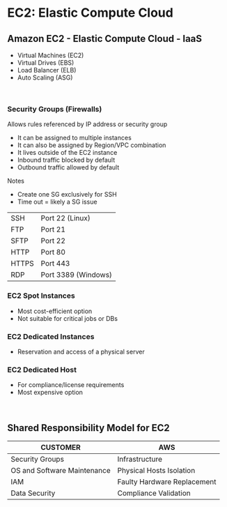 <h1>EC2: Elastic Compute Cloud</h1>

<h2>Amazon EC2 - Elastic Compute Cloud - IaaS</h2>
<ul>
    <li>Virtual Machines (EC2)</li>
    <li>Virtual Drives (EBS)</li>
    <li>Load Balancer (ELB)</li>
    <li>Auto Scaling (ASG)</li>    
</ul>
<br>

<h3>Security Groups (Firewalls)</h3>
<p>Allows rules referenced by IP address or security group</p>
<ul>
    <li>It can be assigned to multiple instances</li>
    <li>It can also be assigned by Region/VPC combination</li>
    <li>It lives outside of the EC2 instance</li>
    <li>Inbound traffic blocked by default</li>
    <li>Outbound traffic allowed by default</li>
</ul>
<p>Notes</p>
<ul>
    <li>Create one SG exclusively for SSH</li>
    <li>Time out = likely a SG issue</li>
</ul>

|   |   |
| --------  | ---  |
| SSH | Port 22 (Linux)
| FTP | Port 21
| SFTP | Port 22
| HTTP | Port 80
| HTTPS | Port 443
| RDP | Port 3389 (Windows)

<h3>EC2 Spot Instances</h3>
<ul>
    <li>Most cost-efficient option</li>
    <li>Not suitable for critical jobs or DBs</li>
</ul>
<h3>EC2 Dedicated Instances</h3>
<ul>
    <li>Reservation and access of a physical server</li>
</ul>
<h3>EC2 Dedicated Host</h3>
<ul>
    <li>For compliance/license requirements</li>
    <li>Most expensive option</li>
</ul>
<br>

<h2>Shared Responsibility Model for EC2</h2>

| CUSTOMER  | AWS  |
| --------  | ---  |
| Security Groups | Infrastructure
| OS and Software Maintenance | Physical Hosts Isolation
| IAM | Faulty Hardware Replacement
| Data Security | Compliance Validation